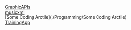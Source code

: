 [GraphicAPIs](./Programming/GraphicAPIs)  
[musicxml](./Programming/musicxml)  
[Some Coding Arctile](./Programming/Some Coding Arctile)  
[TrainingApp](./Programming/TrainingApp)  
